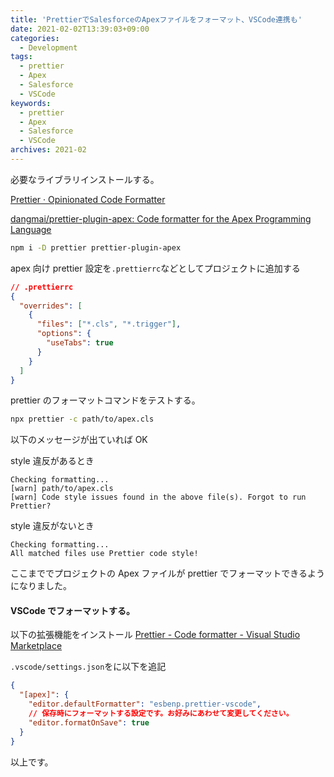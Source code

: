 ```yaml
---
title: 'PrettierでSalesforceのApexファイルをフォーマット、VSCode連携も'
date: 2021-02-02T13:39:03+09:00
categories:
  - Development
tags:
  - prettier
  - Apex
  - Salesforce
  - VSCode
keywords:
  - prettier
  - Apex
  - Salesforce
  - VSCode
archives: 2021-02
---
```


必要なライブラリインストールする。

[Prettier · Opinionated Code Formatter](https://prettier.io/)

[dangmai/prettier-plugin-apex: Code formatter for the Apex Programming Language](https://github.com/dangmai/prettier-plugin-apex)

```sh
npm i -D prettier prettier-plugin-apex
```

apex 向け prettier 設定を`.prettierrc`などとしてプロジェクトに追加する

```json
// .prettierrc
{
  "overrides": [
    {
      "files": ["*.cls", "*.trigger"],
      "options": {
        "useTabs": true
      }
    }
  ]
}
```

prettier のフォーマットコマンドをテストする。

```sh
npx prettier -c path/to/apex.cls
```

以下のメッセージが出ていれば OK

style 違反があるとき

```log
Checking formatting...
[warn] path/to/apex.cls
[warn] Code style issues found in the above file(s). Forgot to run Prettier?
```

style 違反がないとき

```log
Checking formatting...
All matched files use Prettier code style!
```

ここまででプロジェクトの Apex ファイルが prettier でフォーマットできるようになりました。

#### VSCode でフォーマットする。

以下の拡張機能をインストール
[Prettier - Code formatter - Visual Studio Marketplace](https://marketplace.visualstudio.com/items?itemName=esbenp.prettier-vscode)

`.vscode/settings.json`をに以下を追記

```json
{
  "[apex]": {
    "editor.defaultFormatter": "esbenp.prettier-vscode",
    // 保存時にフォーマットする設定です。お好みにあわせて変更してください。
    "editor.formatOnSave": true
  }
}
```

以上です。
